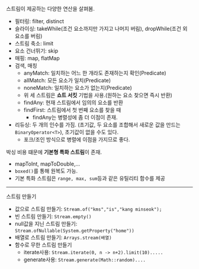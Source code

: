 스트림이 제공하는 다양한 연산을 살펴봄.

- 필터링: filter, distinct
- 슬라이싱: takeWhile(조건 요소까지만 가지고 나머지 버림), dropWhile(조건 외 요소를 버림)
- 스트림 축소: limit
- 요소 건너뛰기: skip
- 매핑: map, flatMap
- 검색, 매칭
    - anyMatch: 일치하는 어느 한 개라도 존재하는지 확인(Predicate)
    - allMatch: 모든 요소가 일치(Predicate)
    - noneMatch: 일치하는 요소가 없는지(Predicate)
    - 위 세 스트림은 **쇼트 서킷** 기법을 사용.(원하는 요소 찾으면 즉시 반환)
    - findAny: 현재 스트림에서 임의의 요소를 반환
    - findFirst: 스트림에서 첫 번째 요소를 찾을 때 
        - findAny는 병렬성에 좀 더 이점이 존재.
- 리듀싱: 두 개의 인수를 가짐. (초기값, 두 요소를 조합해서 새로운 값을 만드는 `BinaryOperator<T>`), 초기값이 없을 수도 있다. 
    - 포크/조인 방식으로 병렬에 이점을 가지므로 좋다.


박싱 비용 떄문에 **기본형 특화 스트림**이 존재.
- mapToInt, mapToDouble,...
- `boxed()`를 통해 원복도 가능.
- 기본 특화 스트림은 `range, max, sum`등과 같은 유틸리티 함수를 제공

-----

스트림 만들기

- 값으로 스트림 만들기: `Stream.of("kms","is","kang minseok");`
- 빈 스트림 만들기: `Stream.empty()`
- null값을 지닌 스트림 만들기: `Stream.ofNullable(System.getProperty("home"))`
- 배열로 스트림 만들기: `Arrays.stream(배열)`
- 함수로 무한 스트림 만들기
    - iterate사용: `Stream.iterate(0, n -> n+2).limit(10).....`
    - generate사용: `Stream.generate(Math::random)....`

